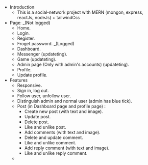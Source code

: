 * Introduction
  - This is a social-network project with MERN (mongon, express, reactJs, nodeJs) + tailwindCss
* Page:
 _(Not logged)
  - Home.
  - Login.
  - Register.
  - Froget password.
 _(Logged)
  - Dashboard.
  - Messenger (updateting).
  - Game (updateting).
  - Admin page (Only with admin's accounts) (updateting).
  - Profile.
  - Update profile.
* Features
  - Responsive.
  - Sign in, log out.
  - Follow user, unfollow user.
  - Distinguish admin and normal user (admin has blue tick).
  - Post (in Dashboard page and profile page) :
      + Create new post (with text and image).
      + Update post.
      + Delete post.
      + Like and unlike post.
      + Add comments (with text and image).
      + Delete and update comment.
      + Like and unlike comment.
      + Add reply comment (with text and image).
      + Like and unlike reply comment.
  - 
